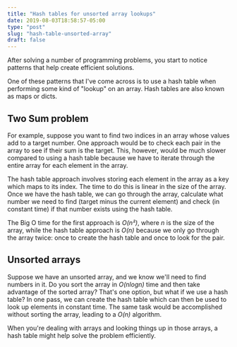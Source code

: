 ```yaml
---
title: "Hash tables for unsorted array lookups"
date: 2019-08-03T18:58:57-05:00
type: "post"
slug: "hash-table-unsorted-array"
draft: false
---
```


After solving a number of programming problems, you start to notice patterns
that help create efficient solutions.

One of these patterns that I've come across is to use a hash table when
performing some kind of "lookup" on an array. Hash tables are also known as
maps or dicts.

## Two Sum problem

For example, suppose you want to find two indices in an array whose values
add to a target number. One approach would be to check each pair in the
array to see if their sum is the target. This, however, would be much slower
compared to using a hash table because we have to iterate through the entire
array for each element in the array.

The hash table approach involves storing each element in the array as a key
which maps to its index. The time to do this is linear in the size of the
array. Once we have the hash table, we can go through the array, calculate what
number we need to find (target minus the current element) and check (in
constant time) if that number exists using the hash table.

The Big O time for the first approach is *O(n²)*, where *n* is the size of the
array, while the hash table approach is *O(n)* because we only go through the
array twice: once to create the hash table and once to look for the pair.

## Unsorted arrays

Suppose we have an unsorted array, and we know we'll need to find numbers in it.
Do you sort the array in *O(nlogn)* time and then take advantage of the sorted
array? That's one option, but what if we use a hash table? In one pass, we can
create the hash table which can then be used to look up elements in constant
time. The same task would be accomplished without sorting the array, leading
to a *O(n)* algorithm.

When you're dealing with arrays and looking things up in those arrays, a hash
table might help solve the problem efficiently.
